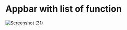 # Appbar with list of function 

![Screenshot (31)](https://user-images.githubusercontent.com/88321261/130962243-4d8bb712-39cc-4f49-bccf-5189efe596b3.png)
